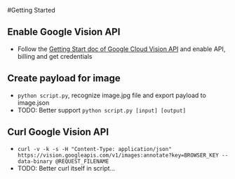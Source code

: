 #Getting Started

## Enable Google Vision API
- Follow the [Getting Start doc of Google Cloud Vision API](https://cloud.google.com/vision/docs/getting-started) and enable API, billing and get credentials

## Create payload for image

- ```python script.py```, recognize image.jpg file and export payload to image.json
- TODO: Better support ```python script.py [input] [output]```

## Curl Google Vision API
- ```curl -v -k -s -H "Content-Type: application/json" https://vision.googleapis.com/v1/images:annotate?key=BROWSER_KEY --data-binary @REQUEST_FILENAME```
- TODO: Better curl itself in script...